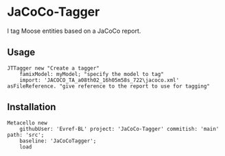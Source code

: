 # JaCoCo-Tagger

I tag Moose entities based on a JaCoCo report.

## Usage

```st
JTTagger new "Create a tagger"
	famixModel: myModel; "specify the model to tag"
	import: 'JACOCO_TA_a08th02_16h05m58s_722\jacoco.xml' asFileReference. "give reference to the report to use for tagging"
```

## Installation

```st
Metacello new
    githubUser: 'Evref-BL' project: 'JaCoCo-Tagger' commitish: 'main' path: 'src';
    baseline: 'JaCoCoTagger';
    load
```
